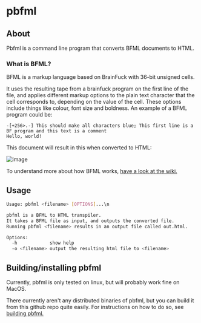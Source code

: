 # pbfml
## About 
Pbfml is a command line program that converts BFML documents to HTML.

### What is BFML?
BFML is a markup language based on BrainFuck with 36-bit unsigned cells.

It uses the resulting tape from a brainfuck program on the first line of the file, and applies different markup options to the plain text character that the cell corresponds to, depending on the value of the cell. These options include things like colour, font size and boldness. An example of a BFML program could be:

```
-[+256>.-] This should make all characters blue; This first line is a BF program and this text is a comment
Hello, world!
```
This document will result in this when converted to HTML:

![image](https://user-images.githubusercontent.com/71628935/134909103-85afd925-7c03-4445-aa27-d7a13f4410b3.png)

To understand more about how BFML works, [have a look at the wiki.](https://github.com/Rasmustex/pbfml/wiki/BFML)

## Usage
```sh
Usage: pbfml <filename> [OPTIONS]...\n

pbfml is a BFML to HTML transpiler.
It takes a BFML file as input, and outputs the converted file.
Running pbfml <filename> results in an output file called out.html.

Options:
  -h            show help
  -o <filename> output the resulting html file to <filename>
```

## Building/installing pbfml
Currently, pbfml is only tested on linux, but will probably work fine on MacOS.

There currently aren't any distributed binaries of pbfml, but you can build it from this github repo quite easily. For instructions on how to do so, see [building pbfml.](https://github.com/Rasmustex/pbfml/blob/main/BUILD.md)
